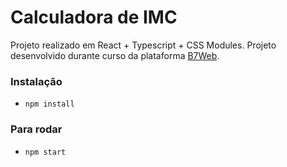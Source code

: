 # Calculadora de IMC

Projeto realizado em React + Typescript + CSS Modules.
Projeto desenvolvido durante curso da plataforma [B7Web](https://b7web.com.br).

### Instalação
- `npm install`

### Para rodar
- `npm start`